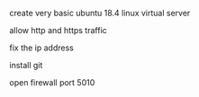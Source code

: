 create very basic ubuntu 18.4 linux virtual server

allow http and https traffic

fix the ip address

install git

open firewall port 5010
